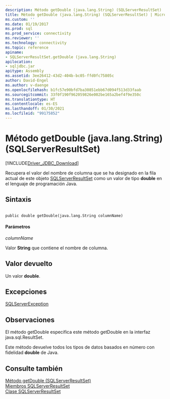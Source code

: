 ```yaml
---
description: Método getDouble (java.lang.String) (SQLServerResultSet)
title: Método getDouble (java.lang.String) (SQLServerResultSet) | Microsoft Docs
ms.custom: ''
ms.date: 01/19/2017
ms.prod: sql
ms.prod_service: connectivity
ms.reviewer: ''
ms.technology: connectivity
ms.topic: reference
apiname:
- SQLServerResultSet.getDouble (java.lang.String)
apilocation:
- sqljdbc.jar
apitype: Assembly
ms.assetid: 3ee26412-43d2-404b-bc05-ffd0fc75805c
author: David-Engel
ms.author: v-daenge
ms.openlocfilehash: b1fc57e90bfd7ba30851ebb67d094f513d33faab
ms.sourcegitcommit: 33f0f190f962059826e002be165a2bef4f9e350c
ms.translationtype: HT
ms.contentlocale: es-ES
ms.lasthandoff: 01/30/2021
ms.locfileid: "99175852"
---
```

# <a name="getdouble-method-javalangstring-sqlserverresultset"></a>Método getDouble (java.lang.String) (SQLServerResultSet)
[!INCLUDE[Driver_JDBC_Download](../../../includes/driver_jdbc_download.md)]

  Recupera el valor del nombre de columna que se ha designado en la fila actual de este objeto [SQLServerResultSet](../../../connect/jdbc/reference/sqlserverresultset-class.md) como un valor de tipo **double** en el lenguaje de programación Java.  
  
## <a name="syntax"></a>Sintaxis  
  
```  
  
public double getDouble(java.lang.String columnName)  
```  
  
#### <a name="parameters"></a>Parámetros  
 *columnName*  
  
 Valor **String** que contiene el nombre de columna.  
  
## <a name="return-value"></a>Valor devuelto  
 Un valor **double**.  
  
## <a name="exceptions"></a>Excepciones  
 [SQLServerException](../../../connect/jdbc/reference/sqlserverexception-class.md)  
  
## <a name="remarks"></a>Observaciones  
 El método getDouble especifica este método getDouble en la interfaz java.sql.ResultSet.  
  
 Este método devuelve todos los tipos de datos basados en número con fidelidad **double** de Java.  
  
## <a name="see-also"></a>Consulte también  
 [Método getDouble &#40;SQLServerResultSet&#41;](../../../connect/jdbc/reference/getdouble-method-sqlserverresultset.md)   
 [Miembros SQLServerResultSet](../../../connect/jdbc/reference/sqlserverresultset-members.md)   
 [Clase SQLServerResultSet](../../../connect/jdbc/reference/sqlserverresultset-class.md)  
  
  
